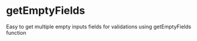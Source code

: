 # getEmptyFields
Easy to get multiple empty inputs fields for validations using getEmptyFields function
